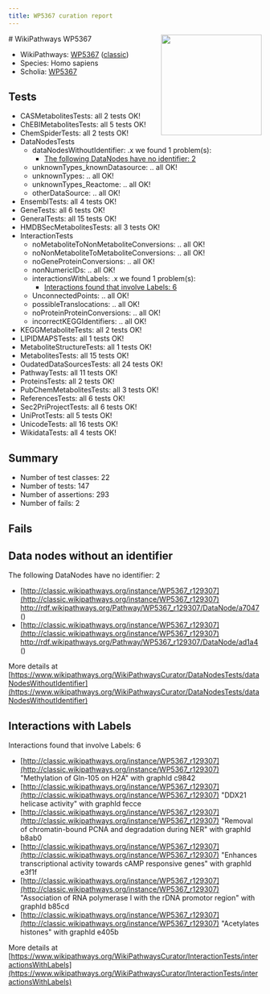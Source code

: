 ```yaml
---
title: WP5367 curation report
---
```


<img style="float: right; width: 200px" src="https://upload.wikimedia.org/wikipedia/commons/thumb/8/83/Wplogo_with_text_500.png/640px-Wplogo_with_text_500.png" />
# WikiPathways WP5367

* WikiPathways: [WP5367](https://wikipathways.org/pathways/WP5367) ([classic](https://classic.wikipathways.org/instance/WP5367))
* Species: Homo sapiens
* Scholia: [WP5367](https://scholia.toolforge.org/wikipathways/WP5367)
## Tests
* CASMetabolitesTests: all 2 tests OK!
* ChEBIMetabolitesTests: all 5 tests OK!
* ChemSpiderTests: all 2 tests OK!
* DataNodesTests
    * dataNodesWithoutIdentifier: .x we found 1 problem(s):
        * [The following DataNodes have no identifier: 2](#d2d32fa1)
    * unknownTypes_knownDatasource: .. all OK!
    * unknownTypes: .. all OK!
    * unknownTypes_Reactome: .. all OK!
    * otherDataSource: .. all OK!
* EnsemblTests: all 4 tests OK!
* GeneTests: all 6 tests OK!
* GeneralTests: all 15 tests OK!
* HMDBSecMetabolitesTests: all 3 tests OK!
* InteractionTests
    * noMetaboliteToNonMetaboliteConversions: .. all OK!
    * noNonMetaboliteToMetaboliteConversions: .. all OK!
    * noGeneProteinConversions: .. all OK!
    * nonNumericIDs: .. all OK!
    * interactionsWithLabels: .x we found 1 problem(s):
        * [Interactions found that involve Labels: 6](#630d267d)
    * UnconnectedPoints: .. all OK!
    * possibleTranslocations: .. all OK!
    * noProteinProteinConversions: .. all OK!
    * incorrectKEGGIdentifiers: .. all OK!
* KEGGMetaboliteTests: all 2 tests OK!
* LIPIDMAPSTests: all 1 tests OK!
* MetaboliteStructureTests: all 1 tests OK!
* MetabolitesTests: all 15 tests OK!
* OudatedDataSourcesTests: all 24 tests OK!
* PathwayTests: all 11 tests OK!
* ProteinsTests: all 2 tests OK!
* PubChemMetabolitesTests: all 3 tests OK!
* ReferencesTests: all 6 tests OK!
* Sec2PriProjectTests: all 6 tests OK!
* UniProtTests: all 5 tests OK!
* UnicodeTests: all 16 tests OK!
* WikidataTests: all 4 tests OK!


## Summary

* Number of test classes: 22
* Number of tests: 147
* Number of assertions: 293
* Number of fails: 2

## Fails

<a name="d2d32fa1" />

## Data nodes without an identifier

The following DataNodes have no identifier: 2

* [http://classic.wikipathways.org/instance/WP5367_r129307](http://classic.wikipathways.org/instance/WP5367_r129307) http://rdf.wikipathways.org/Pathway/WP5367_r129307/DataNode/a7047 ()
* [http://classic.wikipathways.org/instance/WP5367_r129307](http://classic.wikipathways.org/instance/WP5367_r129307) http://rdf.wikipathways.org/Pathway/WP5367_r129307/DataNode/ad1a4 ()


More details at [https://www.wikipathways.org/WikiPathwaysCurator/DataNodesTests/dataNodesWithoutIdentifier](https://www.wikipathways.org/WikiPathwaysCurator/DataNodesTests/dataNodesWithoutIdentifier)

<a name="630d267d" />

## Interactions with Labels

Interactions found that involve Labels: 6

* [http://classic.wikipathways.org/instance/WP5367_r129307](http://classic.wikipathways.org/instance/WP5367_r129307) "Methylation of Gln-105 on H2A" with graphId c9842
* [http://classic.wikipathways.org/instance/WP5367_r129307](http://classic.wikipathways.org/instance/WP5367_r129307) "DDX21 helicase activity" with graphId fecce
* [http://classic.wikipathways.org/instance/WP5367_r129307](http://classic.wikipathways.org/instance/WP5367_r129307) "Removal of chromatin-bound PCNA
and degradation during NER" with graphId b8ab0
* [http://classic.wikipathways.org/instance/WP5367_r129307](http://classic.wikipathways.org/instance/WP5367_r129307) "Enhances transcriptional activity towards
cAMP responsive genes" with graphId e3f1f
* [http://classic.wikipathways.org/instance/WP5367_r129307](http://classic.wikipathways.org/instance/WP5367_r129307) "Association of RNA polymerase I
with the rDNA promotor region" with graphId b85cd
* [http://classic.wikipathways.org/instance/WP5367_r129307](http://classic.wikipathways.org/instance/WP5367_r129307) "Acetylates histones" with graphId e405b


More details at [https://www.wikipathways.org/WikiPathwaysCurator/InteractionTests/interactionsWithLabels](https://www.wikipathways.org/WikiPathwaysCurator/InteractionTests/interactionsWithLabels)

